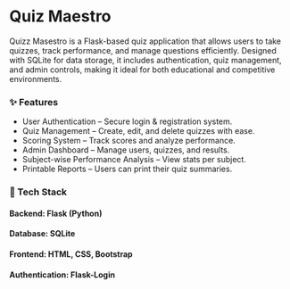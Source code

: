 # Quiz Maestro

Quizz Masestro is a Flask-based quiz application that allows users to take quizzes, track performance, and manage questions efficiently. Designed with SQLite for data storage, it includes authentication, quiz management, and admin controls, making it ideal for both educational and competitive environments.

 ### ✨ Features 
 -  User Authentication – Secure login & registration system.
 -  Quiz Management – Create, edit, and delete quizzes with ease.
 -  Scoring System – Track scores and analyze performance.
 -  Admin Dashboard – Manage users, quizzes, and results.
 -  Subject-wise Performance Analysis – View stats per subject.
 -  Printable Reports – Users can print their quiz summaries.

### 🚀 Tech Stack 
#### Backend: Flask (Python) 
#### Database: SQLite 
#### Frontend: HTML, CSS, Bootstrap 
#### Authentication: Flask-Login
